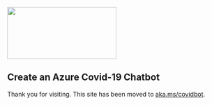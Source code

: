 <a href="https://www.microsoft.com"><img src="/docs/images/Microsoft-logo_rgb_c-gray-1024x459.png" width="250" height="120"/></a>

## Create an Azure Covid-19 Chatbot

Thank you for visiting. This site has been moved to [aka.ms/covidbot](aka.ms/covidbot).
